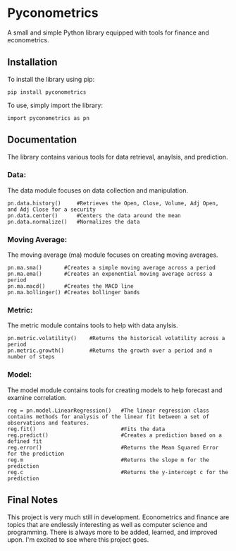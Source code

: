 # Pyconometrics

A small and simple Python library equipped with tools for finance and econometrics.

## Installation

To install the library using pip:
```
pip install pyconometrics
```

To use, simply import the library:
```
import pyconometrics as pn
```

## Documentation

The library contains various tools for data retrieval, anaylsis, and prediction.

### Data:
The data module focuses on data collection and manipulation.
```
pn.data.history()     #Retrieves the Open, Close, Volume, Adj Open, and Adj Close for a security
pn.data.center()      #Centers the data around the mean
pn.data.normalize()   #Normalizes the data
```

### Moving Average:
The moving average (ma) module focuses on creating moving averages.
```
pn.ma.sma()       #Creates a simple moving average across a period
pn.ma.ema()       #Creates an exponential moving average across a period
pn.ma.macd()      #Creates the MACD line
pn.ma.bollinger() #Creates bollinger bands
```

### Metric:
The metric module contains tools to help with data anylsis.
```
pn.metric.volatility()    #Returns the historical volatility across a period
pn.metric.growth()        #Returns the growth over a period and n number of steps
```

### Model:
The model module contains tools for creating models to help forecast and examine correlation.
```
reg = pn.model.LinearRegression()   #The linear regression class contains methods for analysis of the linear fit between a set of observations and features.
reg.fit()                           #Fits the data
reg.predict()                       #Creates a prediction based on a defined fit
reg.error()                         #Returns the Mean Squared Error for the prediction
reg.m                               #Returns the slope m for the prediction
reg.c                               #Returns the y-intercept c for the prediction
```

## Final Notes
This project is very much still in development. Econometrics and finance are topics that are endlessly interesting as well as computer science and programming. There is always more to be added, learned, and improved upon. I'm excited to see where this project goes.

